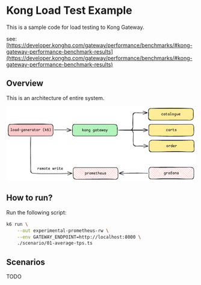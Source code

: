 # Kong Load Test Example

This is a sample code for load testing to Kong Gateway.

see: [https://developer.konghq.com/gateway/performance/benchmarks/#kong-gateway-performance-benchmark-results](https://developer.konghq.com/gateway/performance/benchmarks/#kong-gateway-performance-benchmark-results)

## Overview

This is an architecture of entire system.

![overview](/image/overview.png)

## How to run?

Run the following script:

```sh
k6 run \
    --out experimental-prometheus-rw \
    --env GATEWAY_ENDPOINT=http://localhost:8000 \
    ./scenario/01-average-tps.ts
```

## Scenarios

TODO
